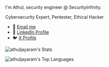 I'm Athul, security engineer @ SecurityInfinity.

Cybersecurity Expert, Pentester, Ethical Hacker

- 📧 [Email me](mailto:athul@securityinfinity.com)
- 🔗 [LinkedIn Profile](https://www.linkedin.com/in/athuljayaram/)
- 🐦 [X Profile](https://x.com/Athul7x)

![athuljayaram's Stats](https://github-readme-stats.vercel.app/api?username=athuljayaram&theme=vue-dark&show_icons=true&hide_border=true&count_private=true)

![athuljayaram's Top Languages](https://github-readme-stats.vercel.app/api/top-langs/?username=athuljayaram&theme=vue-dark&show_icons=true&hide_border=true&layout=compact)


